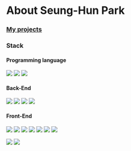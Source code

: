 # About Seung-Hun Park

### [My projects](https://github.com/Park-Seung-Hun/Web)

### Stack
#### Programming language
<img src="https://img.shields.io/badge/C++-00599C?style=flat-square&logo=C%2B%2B&logoColor=white"/>  <img src="https://img.shields.io/badge/JavaScript-F7DF1E?style=flat-square&logo=JavaScript&logoColor=black"/>  <img src="https://img.shields.io/badge/Python-3776AB?style=flat-square&logo=Python&logoColor=white"/>


#### Back-End 
<img src="https://img.shields.io/badge/Node.js-339933?style=flat-square&logo=Node.js&logoColor=white"/>  <img src="https://img.shields.io/badge/Express-000000?style=flat-square&logo=Express&logoColor=white"/>  <img src="https://img.shields.io/badge/Passport-34E27A?style=flat-square&logo=Passport&logoColor=white"/>  <img src="https://img.shields.io/badge/MongoDB-47A248?style=flat-square&logo=MongoDB&logoColor=white"/>

#### Front-End 
<img src="https://img.shields.io/badge/HTML5-E34F26?style=flat-square&logo=HTML5&logoColor=white"/>  <img src="https://img.shields.io/badge/CSS3-1572B6?style=flat-square&logo=CSS3&logoColor=white"/>  <img src="https://img.shields.io/badge/JavaScript-F7DF1E?style=flat-square&logo=JavaScript&logoColor=black"/>  <img src="https://img.shields.io/badge/Pug-A86454?style=flat-square&logo=Pug&logoColor=white"/>  <img src="https://img.shields.io/badge/Babel-F9DC3E?style=flat-square&logo=Babel&logoColor=black"/>  <img src="https://img.shields.io/badge/Sass-CC6699?style=flat-square&logo=Sass&logoColor=white"/>  <img src="https://img.shields.io/badge/Webpack-8DD6F9?style=flat-square&logo=Webpack&logoColor=black"/>

<img src="https://img.shields.io/badge/React-61DAFB?style=flat-square&logo=React&logoColor=black"/> <img src="https://img.shields.io/badge/ReactRouter-CA4245?style=flat-square&logo=React-Router&logoColor=white"/>
<!--
**Park-Seung-Hun/Park-Seung-Hun** is a ✨ _special_ ✨ repository because its `README.md` (this file) appears on your GitHub profile.

Here are some ideas to get you started:

- 🔭 I’m currently working on ...
- 🌱 I’m currently learning ...
- 👯 I’m looking to collaborate on ...
- 🤔 I’m looking for help with ...
- 💬 Ask me about ...
- 📫 How to reach me: ...
- 😄 Pronouns: ...
- ⚡ Fun fact: ...
-->
